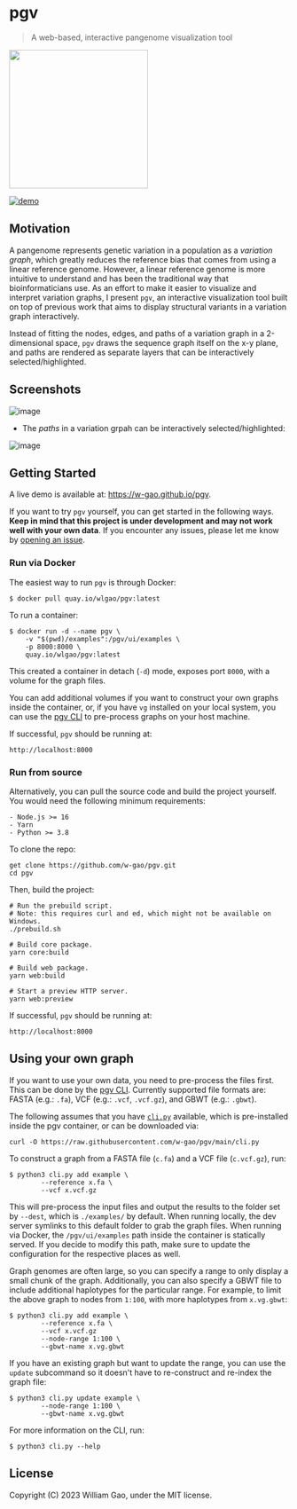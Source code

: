 # pgv

> A web-based, interactive pangenome visualization tool

<img src="https://user-images.githubusercontent.com/20177171/223407059-c04406bd-4b6c-427f-b1c3-106aaad06257.png" width="250px" />

[![demo](https://github.com/w-gao/pgv/actions/workflows/deploy.yml/badge.svg?branch=main)](https://github.com/w-gao/pgv/actions/workflows/deploy.yml)


## Motivation

A pangenome represents genetic variation in a population as a _variation graph_, which greatly reduces the reference
bias that comes from using a linear reference genome. However, a linear reference genome is more intuitive to
understand and has been the traditional way that bioinformaticians use. As an effort to make it easier to visualize
and interpret variation graphs, I present `pgv`, an interactive visualization tool built on top of previous work
that aims to display structural variants in a variation graph interactively.

Instead of fitting the nodes, edges, and paths of a variation graph in a 2-dimensional space, `pgv` draws the sequence
graph itself on the x-y plane, and paths are rendered as separate layers that can be interactively selected/highlighted.


## Screenshots

![image](https://user-images.githubusercontent.com/20177171/223253829-4691fe27-412e-4474-927e-9e246f777885.png)


- The _paths_ in a variation grpah can be interactively selected/highlighted:

![image](https://user-images.githubusercontent.com/20177171/222947953-805d83d4-a556-41d8-963b-0124ba374898.gif)


## Getting Started

A live demo is available at: https://w-gao.github.io/pgv.

If you want to try `pgv` yourself, you can get started in the following ways. **Keep in mind that this project is under
development and may not work well with your own data**. If you encounter any issues, please let me know by
[opening an issue](https://github.com/w-gao/pgv/issues).


### Run via Docker

The easiest way to run `pgv` is through Docker:

```console
$ docker pull quay.io/wlgao/pgv:latest
```

To run a container:

```console
$ docker run -d --name pgv \
    -v "$(pwd)/examples":/pgv/ui/examples \
    -p 8000:8000 \
    quay.io/wlgao/pgv:latest
```

This created a container in detach (`-d`) mode, exposes port `8000`, with a volume for the graph files.

You can add additional volumes if you want to construct your own graphs inside the container, or, if you have `vg`
installed on your local system, you can use the [pgv CLI](./cli.py) to pre-process graphs on your host machine.

If successful, `pgv` should be running at:

```
http://localhost:8000
```


### Run from source

Alternatively, you can pull the source code and build the project yourself. You would need the following minimum
requirements:

```
- Node.js >= 16
- Yarn
- Python >= 3.8
```

To clone the repo:

```console
get clone https://github.com/w-gao/pgv.git
cd pgv
```

Then, build the project:

```console
# Run the prebuild script.
# Note: this requires curl and ed, which might not be available on Windows.
./prebuild.sh

# Build core package.
yarn core:build

# Build web package.
yarn web:build

# Start a preview HTTP server.
yarn web:preview
```

If successful, `pgv` should be running at:

```
http://localhost:8000
```


## Using your own graph

If you want to use your own data, you need to pre-process the files first. This can be done by the
[pgv CLI](./cli.py). Currently supported file formats are: FASTA (e.g.: `.fa`), VCF (e.g.:
`.vcf`, `.vcf.gz`), and GBWT (e.g.: `.gbwt`).

The following assumes that you have [`cli.py`](./cli.py) available, which is pre-installed inside the pgv container, or
can be downloaded via:

```console
curl -O https://raw.githubusercontent.com/w-gao/pgv/main/cli.py
```


To construct a graph from a FASTA file (`c.fa`) and a VCF file (`c.vcf.gz`), run:

```console
$ python3 cli.py add example \
        --reference x.fa \
        --vcf x.vcf.gz
```

This will pre-process the input files and output the results to the folder set by `--dest`, which is `./examples/` by
default. When running locally, the dev server symlinks to this default folder to grab the graph files. When running via
Docker, the `/pgv/ui/examples` path inside the container is statically served. If you decide to modify this path, make
sure to update the configuration for the respective places as well.

Graph genomes are often large, so you can specify a range to only display a small chunk of the graph. Additionally, you
can also specify a GBWT file to include additional haplotypes for the particular range. For example, to limit the above
graph to nodes from `1:100`, with more haplotypes from `x.vg.gbwt`:

```
$ python3 cli.py add example \
        --reference x.fa \
        --vcf x.vcf.gz
        --node-range 1:100 \
        --gbwt-name x.vg.gbwt
```

If you have an existing graph but want to update the range, you can use the `update` subcommand so it doesn't have to
re-construct and re-index the graph file:

```
$ python3 cli.py update example \
        --node-range 1:100 \
        --gbwt-name x.vg.gbwt
```

For more information on the CLI, run:

```
$ python3 cli.py --help
```


## License

Copyright (C) 2023 William Gao, under the MIT license.

